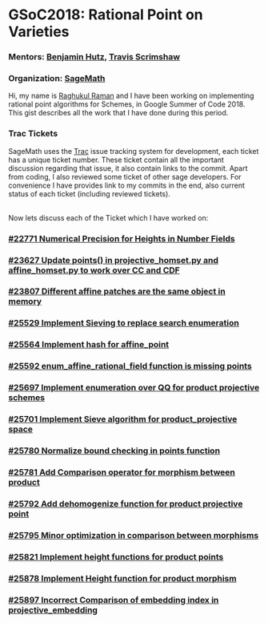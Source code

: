 # GSoC2018: Rational Point on Varieties
### Mentors: [Benjamin Hutz](https://sites.google.com/a/slu.edu/benjamin-hutz/), [Travis Scrimshaw](https://sites.google.com/view/tscrim/home)
### Organization: [SageMath](http://www.sagemath.org/)
Hi, my name is [Raghukul Raman](https://raghukul01.github.io/) and I have been working on implementing rational 
point algorithms for Schemes, in Google Summer of Code 2018. 
This gist describes all the work that I have done during this period.

### Trac Tickets
SageMath uses the [Trac](trac.sagemath.org) issue tracking system for development, 
each ticket has a unique ticket number. These ticket contain all the important discussion 
regarding that issue, it also contain links to the commit. Apart from coding, I also reviewed 
some ticket of other sage developers.
For convenience I have provides
link to my commits in the end, also current status of each ticket (including reviewed tickets).

<br />
Now lets discuss each of the Ticket which I have worked on:

### [#22771 Numerical Precision for Heights in Number Fields](https://trac.sagemath.org/ticket/22771)


### [#23627 Update points() in projective_homset.py and affine_homset.py to work over CC and CDF](https://trac.sagemath.org/ticket/23627)


### [#23807 Different affine patches are the same object in memory](https://trac.sagemath.org/ticket/23807)


### [#25529 Implement Sieving to replace search enumeration](https://trac.sagemath.org/ticket/25529)


### [#25564 Implement hash for affine_point](https://trac.sagemath.org/ticket/25564)


### [#25592 enum_affine_rational_field function is missing points](https://trac.sagemath.org/ticket/25592)


### [#25697 Implement enumeration over QQ for product projective schemes](https://trac.sagemath.org/ticket/25697)


### [#25701 Implement Sieve algorithm for product_projective space](https://trac.sagemath.org/ticket/25701)


### [#25780 Normalize bound checking in points function](https://trac.sagemath.org/ticket/25780)


### [#25781 Add Comparison operator for morphism between product](https://trac.sagemath.org/ticket/25781)


### [#25792 Add dehomogenize function for product projective point](https://trac.sagemath.org/ticket/25792)


### [#25795 Minor optimization in comparison between morphisms](https://trac.sagemath.org/ticket/25795)


### [#25821 Implement height functions for product points](https://trac.sagemath.org/ticket/25821)


### [#25878 Implement Height function for product morphism](https://trac.sagemath.org/ticket/25878)


### [#25897 Incorrect Comparison of embedding index in projective_embedding](https://trac.sagemath.org/ticket/25897)
